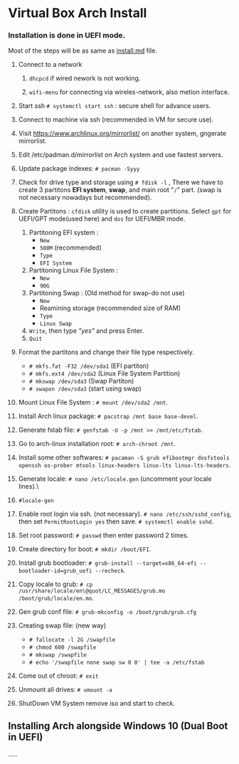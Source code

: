 # Virtual Box Arch Install

### Installation is done in UEFI mode.
  
Most of the steps will be as same as [install.md](install.md) file.

1. Connect to a network
    1. `dhcpcd` if wired nework is not working.
    
    2. `wifi-menu` for connecting via wireles-network, also metion interface.
    
2. Start ssh `# systemctl start ssh` : secure shell for advance users.
3. Connect to machine via ssh (recommended in VM for secure use).
4. Visit https://www.archlinux.org/mirrorlist/ on another system, gngerate mirrorlist.
5. Edit /etc/padman.d/mirrorlist on Arch system and use fastest servers.
6. Update package indexes: `# pacman -Syyy`
7. Check for drive type and storage using `# fdisk -l` , There we have to create 3 partitons **EFI system**, **swap**, and main root "`/`" part. (swap is not necessary nowadays but recommended).
8. Create Partitons : `cfdisk` utility is used to create partitions. Select `gpt` for UEFI/GPT mode(used here) and `dos` for UEFI/MBR mode.
    1.  Partitoning EFI system : 
        * `New`
        * `500M` (recommended)
        * `Type`
        * `EFI System`
    2. Partitoning Linux File System : 
        * `New`
        * `90G`
    3.  Partitoning Swap : (Old method for swap-do not use) 
        * `New`
        * Reamining storage (recommended size of RAM)
        * `Type`
        * `Linux Swap`
    4. `Write`, then type *"yes"* and press Enter.
    5. `Quit`
9. Format the partitons and change their file type respectively.
    * `# mkfs.fat -F32 /dev/sda1` (EFI partiton)
    * `# mkfs.ext4 /dev/sda2` (Linux File System Partition)
    * `# mkswap /dev/sda3` (Swap Partiton)
    * `# swapon /dev/sda3` (start using swap)
10. Mount Linux File System : `# mount /dev/sda2 /mnt`.
11. Install Arch linux package: `# pacstrap /mnt base base-devel`.
12. Generate fstab file: `# genfstab -U -p /mnt >> /mnt/etc/fstab`.
13. Go to arch-linux installation root: `# arch-chroot /mnt`.
14. Install some other softwares: `# pacaman -S grub efibootmgr dosfstools openssh os-prober mtools linux-headers linux-lts linux-lts-headers`.
15. Generate locale: `# nano /etc/locale.gen` (uncomment your locale lines).\
16. `#locale-gen`
17. Enable root login via ssh. (not necessary). `# nano /etc/ssh/sshd_config`, then set `PermitRootLogin yes` then save. `# systemctl enable sshd`.
18. Set root password: `# passwd` then enter password 2 times.
19. Create directory for boot: `# mkdir /boot/EFI`.
20. Install grub bootloader: `# grub-install --target=x86_64-efi --bootloader-id=grub_uefi --recheck`.
21. Copy locale to grub: `# cp /usr/share/locale/en\@quot/LC_MESSAGES/grub.mo /boot/grub/locale/en.mo`.
22. Gen grub conf file: `# grub-mkconfig -o /boot/grub/grub.cfg`
23. Creating swap file: (new way)
    * `# fallocate -l 2G /swapfile`
    * `# chmod 600 /swapfile`
    * `# mkswap /swapfile`
    * `# echo '/swapfile none swap sw 0 0' | tee -a /etc/fstab`
24. Come out of chroot: `# exit`
25. Unmount all drives: `# umount -a`
26. ShutDown VM System remove iso and start to check.

## Installing Arch alongside Windows 10 (Dual Boot in UEFI)
.....
